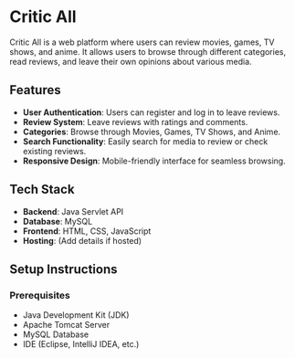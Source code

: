 # Critic All

Critic All is a web platform where users can review movies, games, TV shows, and anime. It allows users to browse through different categories, read reviews, and leave their own opinions about various media.

## Features

- **User Authentication**: Users can register and log in to leave reviews.
- **Review System**: Leave reviews with ratings and comments.
- **Categories**: Browse through Movies, Games, TV Shows, and Anime.
- **Search Functionality**: Easily search for media to review or check existing reviews.
- **Responsive Design**: Mobile-friendly interface for seamless browsing.

## Tech Stack

- **Backend**: Java Servlet API
- **Database**: MySQL
- **Frontend**: HTML, CSS, JavaScript
- **Hosting**: (Add details if hosted)

## Setup Instructions

### Prerequisites

- Java Development Kit (JDK)
- Apache Tomcat Server
- MySQL Database
- IDE (Eclipse, IntelliJ IDEA, etc.)
